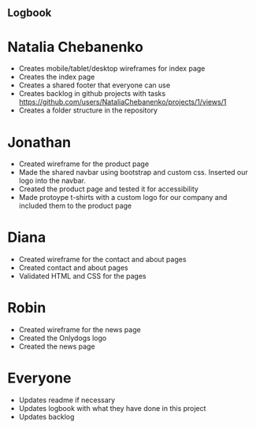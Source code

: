 ## Logbook
# Natalia Chebanenko
- Creates mobile/tablet/desktop wireframes for index page
- Creates the index page
- Creates a shared footer that everyone can use
- Creates backlog in github projects with tasks https://github.com/users/NataliaChebanenko/projects/1/views/1
- Creates a folder structure in the repository

# Jonathan
- Created wireframe for the product page
- Made the shared navbar using bootstrap and custom css. Inserted our logo into the navbar.
- Created the product page and tested it for accessibility
- Made protoype t-shirts with a custom logo for our company and included them to the product page


# Diana
- Created wireframe for the contact and about pages
- Created contact and about pages
- Validated HTML and CSS for the pages

# Robin
- Created wireframe for the news page
- Created the Onlydogs logo
- Created the news page

# Everyone
- Updates readme if necessary
- Updates logbook with what they have done in this project
- Updates backlog
